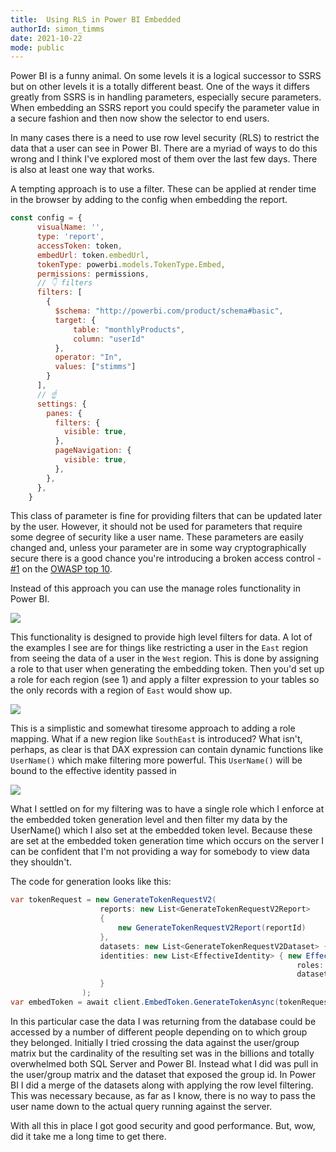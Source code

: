 ```yaml
---
title:  Using RLS in Power BI Embedded
authorId: simon_timms
date: 2021-10-22
mode: public
---
```




Power BI is a funny animal. On some levels it is a logical successor to SSRS but on other levels it is a totally different beast. One of the ways it differs greatly from SSRS is in handling parameters, especially secure parameters. When embedding an SSRS report you could specify the parameter value in a secure fashion and then now show the selector to end users.

In many cases there is a need to use row level security (RLS) to restrict the data that a user can see in Power BI. There are a myriad of ways to do this wrong and I think I've explored most of them over the last few days. There is also at least one way that works. 

A tempting approach is to use a filter. These can be applied at render time in the browser by adding to the config when embedding the report. 

```javascript
const config = {
      visualName: '',
      type: 'report',
      accessToken: token, 
      embedUrl: token.embedUrl,
      tokenType: powerbi.models.TokenType.Embed,
      permissions: permissions,
      // 👇 filters
      filters: [
        {
          $schema: "http://powerbi.com/product/schema#basic",
          target: {
              table: "monthlyProducts",
              column: "userId"
          },
          operator: "In",
          values: ["stimms"]
        }
      ],
      // ☝️
      settings: {
        panes: {
          filters: {
            visible: true,
          },
          pageNavigation: {
            visible: true,
          },
        },
      },
    }
```

This class of parameter is fine for providing filters that can be updated later by the user. However, it should not be used for parameters that require some degree of security like a user name. These parameters are easily changed and, unless your parameter are in some way cryptographically secure there is a good chance you're introducing a broken access control - [#1](https://owasp.org/Top10/A01_2021-Broken_Access_Control/) on the [OWASP top 10](https://owasp.org/www-project-top-ten/). 

Instead of this approach you can use the manage roles functionality in Power BI. 

![](/images/2021-10-22-RLS_with_power_bi.md/2021-10-22-15-55-31.png)

This functionality is designed to provide high level filters for data. A lot of the examples I see are for things like restricting a user in the `East` region from seeing the data of a user in the `West` region. This is done by assigning a role to that user when generating the embedding token. Then you'd set up a role for each region (see 1) and apply a filter expression to your tables so the only records with a region of `East` would show up.

![](/images/2021-10-22-RLS_with_power_bi.md/2021-10-22-15-59-46.png)

This is a simplistic and somewhat tiresome approach to adding a role mapping. What if a new region like `SouthEast` is introduced? What isn't, perhaps, as clear is that DAX expression can contain dynamic functions like `UserName()` which make filtering more powerful. This `UserName()` will be bound to the effective identity passed in

![](/images/2022-07-06-RLS_with_power_bi.md/2022-07-06-07-11-52.png)

What I settled on for my filtering was to have a single role which I enforce at the embedded token generation level and then filter my data by the UserName() which I also set at the embedded token level. Because these are set at the embedded token generation time which occurs on the server I can be confident that I'm not providing a way for somebody to view data they shouldn't. 

The code for generation looks like this:

```csharp
var tokenRequest = new GenerateTokenRequestV2(
                    reports: new List<GenerateTokenRequestV2Report>
                    {
                        new GenerateTokenRequestV2Report(reportId)
                    },
                    datasets: new List<GenerateTokenRequestV2Dataset> { new GenerateTokenRequestV2Dataset(report.DatasetId) },
                    identities: new List<EffectiveIdentity> { new EffectiveIdentity(user.ContactId.ToString(),
                                                                roles: new List<string> { "Users" },
                                                                datasets: new List<String>{report.DatasetId })
                    }
                );
var embedToken = await client.EmbedToken.GenerateTokenAsync(tokenRequest);
```

In this particular case the data I was returning from the database could be accessed by a number of different people depending on to which group they belonged. Initially I tried crossing the data against the user/group matrix but the cardinality of the resulting set was in the billions and totally overwhelmed both SQL Server and Power BI. Instead what I did was pull in the user/group matrix and the dataset that exposed the group id. In Power BI I did a merge of the datasets along with applying the row level filtering. This was necessary because, as far as I know, there is no way to pass the user name down to the actual query running against the server. 

With all this in place I got good security and good performance. But, wow, did it take me a long time to get there. 